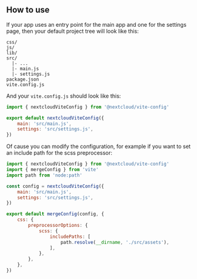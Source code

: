 ## How to use
If your app uses an entry point for the main app and one for the settings page, then your default project tree will look like this:
```
css/
js/
lib/
src/
  |- ...
  |- main.js
  |- settings.js
package.json
vite.config.js
```

And your `vite.config.js` should look like this:
```js
import { nextcloudViteConfig } from '@nextcloud/vite-config'

export default nextcloudViteConfig({
    main: 'src/main.js',
    settings: 'src/settings.js',
})
```

Of cause you can modify the configuration, for example if you want to set an include path for the scss preprocessor:

```js
import { nextcloudViteConfig } from '@nextcloud/vite-config'
import { mergeConfig } from 'vite'
import path from 'node:path'

const config = nextcloudViteConfig({
    main: 'src/main.js',
    settings: 'src/settings.js',
})

export default mergeConfig(config, {
    css: {
        preprocessorOptions: {
            scss: {
                includePaths: [
                    path.resolve(__dirname, './src/assets'),
                ],
            },
        },
    },
})
```